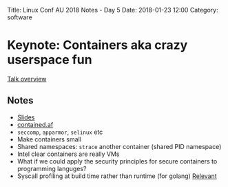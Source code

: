 Title: Linux Conf AU 2018 Notes - Day 5
Date: 2018-01-23 12:00
Category: software


# Keynote: Containers aka crazy userspace fun

[Talk overview](https://rego.linux.conf.au/schedule/presentation/221/)

## Notes

- [Slides](https://docs.google.com/presentation/d/1UuHvR_kvZ3BF1pSXyv4mMKX9vmGr7GXm97USx7mzTXY/edit)
- [contained.af](https://contained.af/)
- `seccomp`, `apparmor`, `selinux` etc
- Make containers small
- Shared namespaces: `strace` another container (shared PID namespace)
- Intel clear containers are really VMs
- What if we could apply the security principles for secure containers to programming languges?
- Syscall profiling at build time rather than runtime (for golang) [Relevant](https://golang.org/doc/asm)
